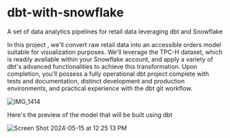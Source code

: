 # dbt-with-snowflake
A set of data analytics pipelines for retail data leveraging dbt and Snowflake

In this project  , we'll convert raw retail data into an accessible orders model suitable for visualization purposes. We'll leverage the TPC-H dataset, which is readily available within your Snowflake account, and apply a variety of dbt's advanced functionalities to achieve this transformation. Upon completion, you'll possess a fully operational dbt project complete with tests and documentation, distinct development and production environments, and practical experience with the dbt git workflow.

![IMG_1414](https://github.com/floydian86/dbt-with-snowflake/assets/161500978/9a0cdfab-a0f5-4082-a739-beb5bcbcf8cf)


Here's the preview of the model that will be built using dbt

![Screen Shot 2024-05-15 at 12 25 13 PM](https://github.com/floydian86/dbt-with-snowflake/assets/161500978/ae0b5950-3938-43b1-a1e2-dab634488d49)
